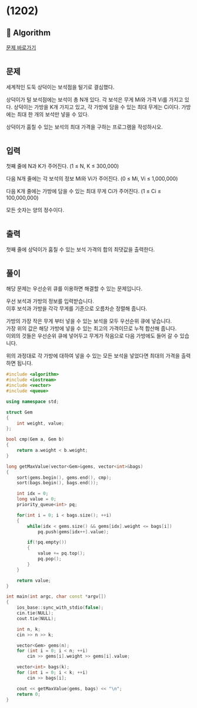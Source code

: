 # (1202) 
## :100: Algorithm
[문제 바로가기](https://www.acmicpc.net/problem/1205)
#
## 문제
세계적인 도둑 상덕이는 보석점을 털기로 결심했다.

상덕이가 털 보석점에는 보석이 총 N개 있다. 각 보석은 무게 Mi와 가격 Vi를 가지고 있다. 상덕이는 가방을 K개 가지고 있고, 각 가방에 담을 수 있는 최대 무게는 Ci이다. 가방에는 최대 한 개의 보석만 넣을 수 있다.

상덕이가 훔칠 수 있는 보석의 최대 가격을 구하는 프로그램을 작성하시오.
#
## 입력
첫째 줄에 N과 K가 주어진다. (1 ≤ N, K ≤ 300,000)

다음 N개 줄에는 각 보석의 정보 Mi와 Vi가 주어진다. (0 ≤ Mi, Vi ≤ 1,000,000)

다음 K개 줄에는 가방에 담을 수 있는 최대 무게 Ci가 주어진다. (1 ≤ Ci ≤ 100,000,000)

모든 숫자는 양의 정수이다.
#
## 출력
첫째 줄에 상덕이가 훔칠 수 있는 보석 가격의 합의 최댓값을 출력한다.
#
## 풀이
해당 문제는 우선순위 큐를 이용하면 해결할 수 있는 문제입니다.

우선 보석과 가방의 정보를 입력받습니다.  
이후 보석과 가방을 각각 무게를 기준으로 오름차순 정렬해 줍니다.  

가방의 가장 작은 무게 부터 넣을 수 있는 보석을 모두 우선순위 큐에 넣습니다.  
가장 위의 값은 해당 가방에 넣을 수 있는 최고의 가격이므로 누적 합산해 줍니다.  
이외의 것들은 우선순위 큐에 넣어두고 무게가 작음으로 다음 가방에도 들어 갈 수 있습니다.   

위의 과정대로 각 가방에 대하여 넣을 수 있는 모든 보석을 넣었다면 최대의 가격을 출력하면 됩니다.

```cpp
#include <algorithm>
#include <iostream>
#include <vector>
#include <queue>

using namespace std;

struct Gem
{
    int weight, value;
};

bool cmp(Gem a, Gem b)
{
    return a.weight < b.weight;
}

long getMaxValue(vector<Gem>&gems, vector<int>&bags)
{   
    sort(gems.begin(), gems.end(), cmp);
    sort(bags.begin(), bags.end());

    int idx = 0;
    long value = 0;
    priority_queue<int> pq;

    for(int i = 0; i < bags.size(); ++i)
    {
        while(idx < gems.size() && gems[idx].weight <= bags[i])
            pq.push(gems[idx++].value);

        if(!pq.empty())
        {
            value += pq.top();
            pq.pop();
        }
    }

    return value;
}

int main(int argc, char const *argv[])
{
    ios_base::sync_with_stdio(false);
    cin.tie(NULL);
    cout.tie(NULL);

    int n, k;
    cin >> n >> k;

    vector<Gem> gems(n);
    for (int i = 0; i < n; ++i)
        cin >> gems[i].weight >> gems[i].value;

    vector<int> bags(k);
    for (int i = 0; i < k; ++i)
        cin >> bags[i];

    cout << getMaxValue(gems, bags) << "\n";
    return 0;
}
```